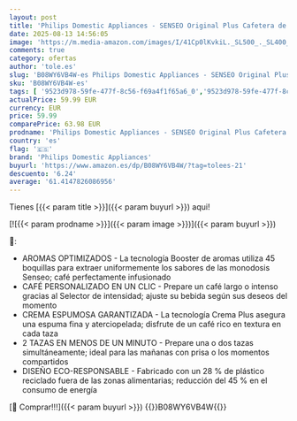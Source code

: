 ```yaml
---
layout: post
title: 'Philips Domestic Appliances - SENSEO Original Plus Cafetera de Monodosis  Selección de Intensidad  Tecnología Coffee Boost  Bajo Consumo  1 o 2 Tazas de Café  Rojo Oscuro  CSA210/91'
date: 2025-08-13 14:56:05
image: 'https://m.media-amazon.com/images/I/41Cp0lKvkiL._SL500_._SL400_.jpg'
comments: true
category: ofertas
author: 'tole.es'
slug: 'B08WY6VB4W-es Philips Domestic Appliances - SENSEO Original Plus...'
sku: 'B08WY6VB4W-es'
tags: [ '9523d978-59fe-477f-8c56-f69a4f1f65a6_0','9523d978-59fe-477f-8c56-f69a4f1f65a6_9701','Arborist Merchandising Root','Cafeteras individuales','Hogar y cocina','KitchenPhilipsES','Máquinas cafeteras','Self Service','Special Features Stores','Utensilios para café y té','cafetera','philips domestic appliances','🇪🇸', ]
actualPrice: 59.99 EUR
currency: EUR
price: 59.99
comparePrice: 63.98 EUR
prodname: 'Philips Domestic Appliances - SENSEO Original Plus Cafetera de Monodosis  Selección de Intensidad  Tecnología Coffee Boost  Bajo Consumo  1 o 2 Tazas de Café  Rojo Oscuro  CSA210/91'
country: 'es'
flag: '🇪🇸'
brand: 'Philips Domestic Appliances'
buyurl: 'https://www.amazon.es/dp/B08WY6VB4W/?tag=tolees-21'
descuento: '6.24'
average: '61.4147826086956'
---
```


Tienes [{{< param title >}}]({{< param buyurl >}}) aqui!

[![{{< param prodname >}}]({{< param image >}})]({{< param buyurl >}})

🔎:

- AROMAS OPTIMIZADOS - La tecnología Booster de aromas utiliza 45 boquillas para extraer uniformemente los sabores de las monodosis Senseo; café perfectamente infusionado
- CAFÉ PERSONALIZADO EN UN CLIC - Prepare un café largo o intenso gracias al Selector de intensidad; ajuste su bebida según sus deseos del momento
- CREMA ESPUMOSA GARANTIZADA - La tecnología Crema Plus asegura una espuma fina y aterciopelada; disfrute de un café rico en textura en cada taza
- 2 TAZAS EN MENOS DE UN MINUTO - Prepare una o dos tazas simultáneamente; ideal para las mañanas con prisa o los momentos compartidos
- DISEÑO ECO-RESPONSABLE - Fabricado con un 28 % de plástico reciclado fuera de las zonas alimentarias; reducción del 45 % en el consumo de energía

[🛒 Comprar!!!]({{< param buyurl >}})
{{<world>}}B08WY6VB4W{{</world>}}
